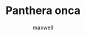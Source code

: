 ---
layout: post
author: maxwell
title: Panthera onca
description: 
tags: []
image: 
  feature: 
  credit: 
  creditlink: 
permalink: panthera-onca
---